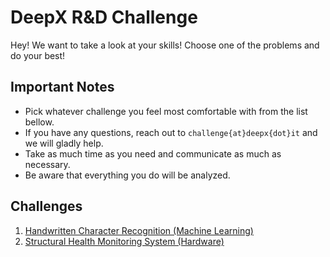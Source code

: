 # DeepX R&D Challenge

Hey! We want to take a look at your skills! Choose one of the problems
and do your best!

## Important Notes

* Pick whatever challenge you feel most comfortable with from the list
bellow.
* If you have any questions, reach out to `challenge{at}deepx{dot}it`
and we will gladly help.
* Take as much time as you need and communicate as much as necessary.
* Be aware that everything you do will be analyzed.

## Challenges

1. [Handwritten Character Recognition (Machine Learning)](/challenges/ml-handwritten-character-recognition.md)
2. [Structural Health Monitoring System (Hardware)](/challenges/hw-structural-health-monitoring-system.md)
